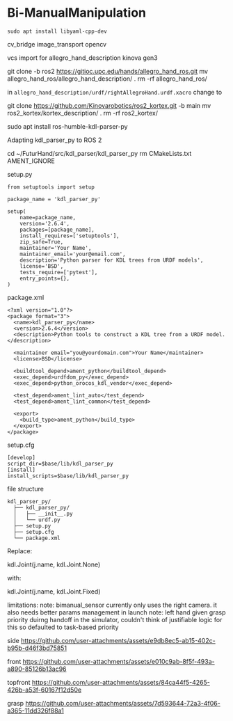 # Bi-ManualManipulation

```
sudo apt install libyaml-cpp-dev
```

<depend>cv_bridge</depend>
<depend>image_transport</depend>
<depend>opencv</depend>

vcs import for allegro_hand_description kinova gen3

git clone -b ros2 https://gitioc.upc.edu/hands/allegro_hand_ros.git
mv allegro_hand_ros/allegro_hand_description/ .
rm -rf allegro_hand_ros/

in `allegro_hand_description/urdf/rightAllegroHand.urdf.xacro`
change 
<mesh filename="package://allegro_hand_description/meshes/link_3.0_tip.STL"/>
to 
<mesh filename="package://allegro_hand_description/meshes/link_3_tip.STL"/>

git clone https://github.com/Kinovarobotics/ros2_kortex.git -b main
mv ros2_kortex/kortex_description/ .
rm -rf ros2_kortex/

sudo apt install ros-humble-kdl-parser-py

Adapting kdl_parser_py to ROS 2

cd ~/FuturHand/src/kdl_parser/kdl_parser_py
rm CMakeLists.txt AMENT_IGNORE

setup.py
```
from setuptools import setup

package_name = 'kdl_parser_py'

setup(
    name=package_name,
    version='2.6.4',
    packages=[package_name],
    install_requires=['setuptools'],
    zip_safe=True,
    maintainer='Your Name',
    maintainer_email='your@email.com',
    description='Python parser for KDL trees from URDF models',
    license='BSD',
    tests_require=['pytest'],
    entry_points={},
)
```

package.xml
```
<?xml version="1.0"?>
<package format="3">
  <name>kdl_parser_py</name>
  <version>2.6.4</version>
  <description>Python tools to construct a KDL tree from a URDF model.</description>

  <maintainer email="you@yourdomain.com">Your Name</maintainer>
  <license>BSD</license>

  <buildtool_depend>ament_python</buildtool_depend>
  <exec_depend>urdfdom_py</exec_depend>
  <exec_depend>python_orocos_kdl_vendor</exec_depend>

  <test_depend>ament_lint_auto</test_depend>
  <test_depend>ament_lint_common</test_depend>

  <export>
    <build_type>ament_python</build_type>
  </export>
</package>
```

setup.cfg
```
[develop]
script_dir=$base/lib/kdl_parser_py
[install]
install_scripts=$base/lib/kdl_parser_py
```

file structure
```
kdl_parser_py/
  ├── kdl_parser_py/
  │   ├── __init__.py
  │   └── urdf.py
  ├── setup.py
  ├── setup.cfg
  └── package.xml
```

Replace:

kdl.Joint(j.name, kdl.Joint.None)

with:

kdl.Joint(j.name, kdl.Joint.Fixed)

limitations:
note: bimanual_sensor currently only uses the right camera. it also needs better params management in launch
note: left hand given grasp priority duirng handoff in the simulator, couldn't think of justifiable logic for this so defaulted to task-based priority

side
https://github.com/user-attachments/assets/e9db8ec5-ab15-402c-b95b-d46f3bd75851

front
https://github.com/user-attachments/assets/e010c9ab-8f5f-493a-a890-85126b13ac96

topfront
https://github.com/user-attachments/assets/84ca44f5-4265-426b-a53f-60167f12d50e

grasp
https://github.com/user-attachments/assets/7d593644-72a3-4f06-a365-11dd326f88a1


